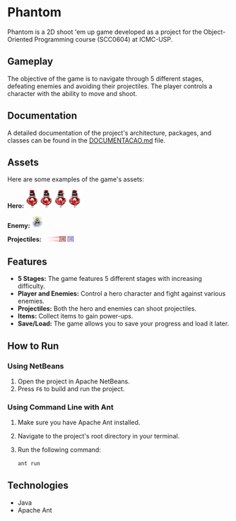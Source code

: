# Phantom

Phantom is a 2D shoot 'em up game developed as a project for the Object-Oriented Programming course (SCC0604) at ICMC-USP.

## Gameplay

The objective of the game is to navigate through 5 different stages, defeating enemies and avoiding their projectiles. The player controls a character with the ability to move and shoot.

## Documentation

A detailed documentation of the project's architecture, packages, and classes can be found in the [DOCUMENTACAO.md](DOCUMENTACAO.md) file.

## Assets

Here are some examples of the game's assets:

**Hero:**
![Hero](src/imgs/hero/hero_standing_still.png)

**Enemy:**
![Enemy](src/imgs/inimigo.png)

**Projectiles:**
![Projectile 1](src/imgs/projectiles/hero/projectile1_hero.png)
![Projectile 2](src/imgs/projectiles/hero/projectile2_hero.png)

## Features

*   **5 Stages:** The game features 5 different stages with increasing difficulty.
*   **Player and Enemies:** Control a hero character and fight against various enemies.
*   **Projectiles:** Both the hero and enemies can shoot projectiles.
*   **Items:** Collect items to gain power-ups.
*   **Save/Load:** The game allows you to save your progress and load it later.

## How to Run

### Using NetBeans

1.  Open the project in Apache NetBeans.
2.  Press `F6` to build and run the project.

### Using Command Line with Ant

1.  Make sure you have Apache Ant installed.
2.  Navigate to the project's root directory in your terminal.
3.  Run the following command:

    ```bash
    ant run
    ```

## Technologies

*   Java
*   Apache Ant